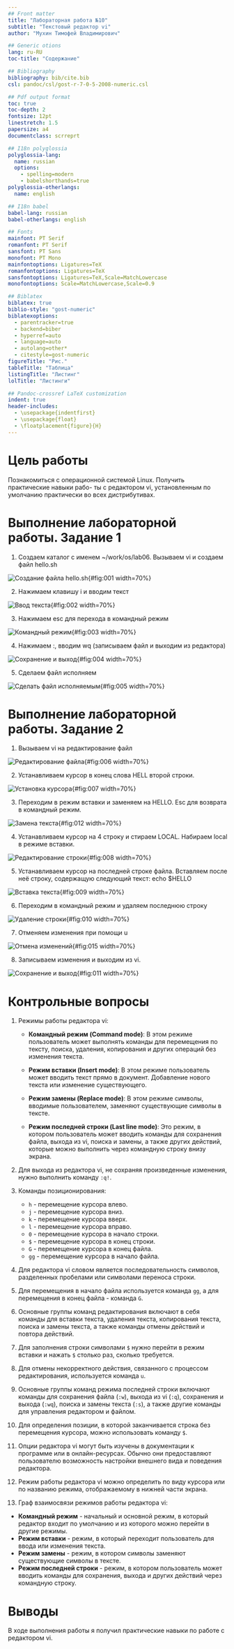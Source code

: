 ```yaml
---
## Front matter
title: "Лабораторная работа №10"
subtitle: "Текстовый редактор vi"
author: "Мухин Тимофей Владимирович"

## Generic otions
lang: ru-RU
toc-title: "Содержание"

## Bibliography
bibliography: bib/cite.bib
csl: pandoc/csl/gost-r-7-0-5-2008-numeric.csl

## Pdf output format
toc: true
toc-depth: 2
fontsize: 12pt
linestretch: 1.5
papersize: a4
documentclass: scrreprt

## I18n polyglossia
polyglossia-lang:
  name: russian
  options:
    - spelling=modern
    - babelshorthands=true
polyglossia-otherlangs:
  name: english

## I18n babel
babel-lang: russian
babel-otherlangs: english

## Fonts
mainfont: PT Serif
romanfont: PT Serif
sansfont: PT Sans
monofont: PT Mono
mainfontoptions: Ligatures=TeX
romanfontoptions: Ligatures=TeX
sansfontoptions: Ligatures=TeX,Scale=MatchLowercase
monofontoptions: Scale=MatchLowercase,Scale=0.9

## Biblatex
biblatex: true
biblio-style: "gost-numeric"
biblatexoptions:
  - parentracker=true
  - backend=biber
  - hyperref=auto
  - language=auto
  - autolang=other*
  - citestyle=gost-numeric
figureTitle: "Рис."
tableTitle: "Таблица"
listingTitle: "Листинг"
lolTitle: "Листинги"

## Pandoc-crossref LaTeX customization
indent: true
header-includes:
  - \usepackage{indentfirst}
  - \usepackage{float}
  - \floatplacement{figure}{H}
---
```


# Цель работы

Познакомиться с операционной системой Linux. Получить практические навыки рабо-
ты с редактором vi, установленным по умолчанию практически во всех дистрибутивах.

# Выполнение лабораторной работы. Задание 1

1. Создаем каталог с именем  ~/work/os/lab06. Вызываем vi и создаем файл hello.sh

![Создание файла hello.sh](image/1.png){#fig:001 width=70%}

2. Нажимаем клавишу i и вводим текст

![Ввод текста](image/2.png){#fig:002 width=70%} 

3. Нажимаем esc для перехода в командный режим

![Командный режим](image/3.png){#fig:003 width=70%} 

4. Нажимаем :, вводим wq (записываем файл и выходим из редактора)

![Сохранение и выход](image/4.png){#fig:004 width=70%} 

5. Сделаем файл исполняем 

![Сделать файл исполняемым](image/5.png){#fig:005 width=70%}

# Выполнение лабораторной работы. Задание 2

1. Вызываем vi на редактирование файл

![Редактирование файла](image/6.png){#fig:006 width=70%} 

2. Устанавливаем курсор в конец слова HELL второй строки.

![Установка курсора](image/7.png){#fig:007 width=70%} 

3. Переходим в режим вставки и заменяем на HELLO. Esc для возврата в командный
режим.

![Замена текста](image/7.png){#fig:012 width=70%} 

4. Устанавливаем курсор на 4 строку и стираем LOCAL. Набираем local в режиме вставки.

![Редактирование строки](image/8.png){#fig:008 width=70%} 

5. Устанавливаем курсор на последней строке файла. Вставляем после неё строку, содержащую
следующий текст: echo $HELLO

![Вставка текста](image/9.png){#fig:009 width=70%} 

6. Переходим в командный режим и удаляем последнюю строку

![Удаление строки](image/10.png){#fig:010 width=70%} 

7.  Отменяем изменения при помощи u

![Отмена изменений](image/9.png){#fig:015 width=70%} 

8. Записываем изменения и выходим из vi.

![Сохранение и выход](image/11.png){#fig:011 width=70%} 

# Контрольные вопросы

1. Режимы работы редактора vi:

   - **Командный режим (Command mode)**: В этом режиме пользователь может выполнять команды для перемещения по тексту, поиска, удаления, копирования и других операций без изменения текста.
   
   - **Режим вставки (Insert mode)**: В этом режиме пользователь может вводить текст прямо в документ. Добавление нового текста или изменение существующего.
   
   - **Режим замены (Replace mode)**: В этом режиме символы, вводимые пользователем, заменяют существующие символы в тексте.
   
   - **Режим последней строки (Last line mode)**: Это режим, в котором пользователь может вводить команды для сохранения файла, выхода из vi, поиска и замены, а также других действий, которые можно выполнить через командную строку внизу экрана.

2. Для выхода из редактора vi, не сохраняя произведенные изменения, нужно выполнить команду `:q!`.

3. Команды позиционирования:

   - `h` - перемещение курсора влево.
   - `j` - перемещение курсора вниз.
   - `k` - перемещение курсора вверх.
   - `l` - перемещение курсора вправо.
   - `0` - перемещение курсора в начало строки.
   - `$` - перемещение курсора в конец строки.
   - `G` - перемещение курсора в конец файла.
   - `gg` - перемещение курсора в начало файла.

4. Для редактора vi словом является последовательность символов, разделенных пробелами или символами переноса строки.

5. Для перемещения в начало файла используется команда `gg`, а для перемещения в конец файла - команда `G`.

6. Основные группы команд редактирования включают в себя команды для вставки текста, удаления текста, копирования текста, поиска и замены текста, а также команды отмены действий и повтора действий.

7. Для заполнения строки символами `$` нужно перейти в режим вставки и нажать `$` столько раз, сколько требуется.

8. Для отмены некорректного действия, связанного с процессом редактирования, используется команда `u`.

9. Основные группы команд режима последней строки включают команды для сохранения файла (`:w`), выхода из vi (`:q`), сохранения и выхода (`:wq`), поиска и замены текста (`:s`), а также другие команды для управления редактором и файлом.

10. Для определения позиции, в которой заканчивается строка без перемещения курсора, можно использовать команду `$`.

11. Опции редактора vi могут быть изучены в документации к программе или в онлайн-ресурсах. Обычно они предоставляют пользователю возможность настройки внешнего вида и поведения редактора.

12. Режим работы редактора vi можно определить по виду курсора или по названию режима, отображаемому в нижней части экрана.

13. Граф взаимосвязи режимов работы редактора vi:

   - **Командный режим** - начальный и основной режим, в который редактор входит по умолчанию и из которого можно перейти в другие режимы.
   - **Режим вставки** - режим, в который переходит пользователь для ввода или изменения текста.
   - **Режим замены** - режим, в котором символы заменяют существующие символы в тексте.
   - **Режим последней строки** - режим, в котором пользователь может вводить команды для сохранения, выхода и других действий через командную строку.

# Выводы

В ходе выполнения работы я получил практические навыки по работе с редактором vi.

